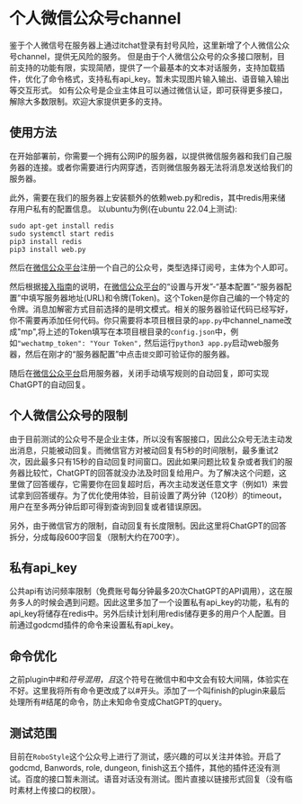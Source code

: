 # 个人微信公众号channel

鉴于个人微信号在服务器上通过itchat登录有封号风险，这里新增了个人微信公众号channel，提供无风险的服务。
但是由于个人微信公众号的众多接口限制，目前支持的功能有限，实现简陋，提供了一个最基本的文本对话服务，支持加载插件，优化了命令格式，支持私有api_key。暂未实现图片输入输出、语音输入输出等交互形式。
如有公众号是企业主体且可以通过微信认证，即可获得更多接口，解除大多数限制。欢迎大家提供更多的支持。

## 使用方法

在开始部署前，你需要一个拥有公网IP的服务器，以提供微信服务器和我们自己服务器的连接。或者你需要进行内网穿透，否则微信服务器无法将消息发送给我们的服务器。

此外，需要在我们的服务器上安装额外的依赖web.py和redis，其中redis用来储存用户私有的配置信息。
以ubuntu为例(在ubuntu 22.04上测试):
```
sudo apt-get install redis
sudo systemctl start redis
pip3 install redis
pip3 install web.py
```

然后在[微信公众平台](mp.weixin.qq.com)注册一个自己的公众号，类型选择订阅号，主体为个人即可。

然后根据[接入指南](https://developers.weixin.qq.com/doc/offiaccount/Basic_Information/Access_Overview.html)的说明，在[微信公众平台](mp.weixin.qq.com)的“设置与开发”-“基本配置”-“服务器配置”中填写服务器地址(URL)和令牌(Token)。这个Token是你自己编的一个特定的令牌。消息加解密方式目前选择的是明文模式。相关的服务器验证代码已经写好，你不需要再添加任何代码。你只需要将本项目根目录的`app.py`中channel_name改成"mp",将上述的Token填写在本项目根目录的`config.json`中，例如`"wechatmp_token": "Your Token",` 然后运行`python3 app.py`启动web服务器，然后在刚才的“服务器配置”中点击`提交`即可验证你的服务器。

随后在[微信公众平台](mp.weixin.qq.com)启用服务器，关闭手动填写规则的自动回复，即可实现ChatGPT的自动回复。

## 个人微信公众号的限制
由于目前测试的公众号不是企业主体，所以没有客服接口，因此公众号无法主动发出消息，只能被动回复。而微信官方对被动回复有5秒的时间限制，最多重试2次，因此最多只有15秒的自动回复时间窗口。因此如果问题比较复杂或者我们的服务器比较忙，ChatGPT的回答就没办法及时回复给用户。为了解决这个问题，这里做了回答缓存，它需要你在回复超时后，再次主动发送任意文字（例如1）来尝试拿到回答缓存。为了优化使用体验，目前设置了两分钟（120秒）的timeout，用户在至多两分钟后即可得到查询到回复或者错误原因。

另外，由于微信官方的限制，自动回复有长度限制。因此这里将ChatGPT的回答拆分，分成每段600字回复（限制大约在700字）。

## 私有api_key
公共api有访问频率限制（免费账号每分钟最多20次ChatGPT的API调用），这在服务多人的时候会遇到问题。因此这里多加了一个设置私有api_key的功能，私有的api_key将储存在redis中。另外后续计划利用redis储存更多的用户个人配置。目前通过godcmd插件的命令来设置私有api_key。

## 命令优化
之前plugin中#和$符号混用，且$这个符号在微信中和中文会有较大间隔，体验实在不好。这里我将所有命令更改成了以#开头。添加了一个叫finish的plugin来最后处理所有#结尾的命令，防止未知命令变成ChatGPT的query。

## 测试范围
目前在`RoboStyle`这个公众号上进行了测试，感兴趣的可以关注并体验。开启了godcmd, Banwords, role, dungeon, finish这五个插件，其他的插件还没有测试。百度的接口暂未测试。语音对话没有测试。图片直接以链接形式回复（没有临时素材上传接口的权限）。